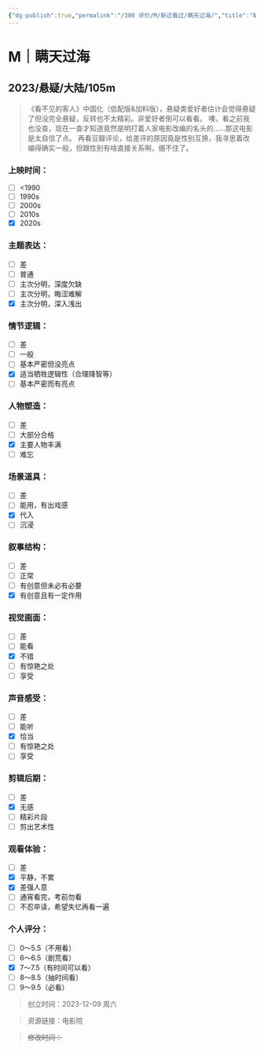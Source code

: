 ```yaml
---
{"dg-publish":true,"permalink":"/300 评价/M/新近看过/瞒天过海/","title":"瞒天过海","tags":["M","分类"],"created":"2023-12-09T22:18:49.089+08:00","updated":"2024-01-12T12:02:00.138+08:00"}
---
```


# M｜瞒天过海
## 2023/悬疑/大陆/105m
>《看不见的客人》中国化（低配版&加料版），悬疑类爱好者估计会觉得悬疑了但没完全悬疑，反转也不太精彩。非爱好者倒可以看看。
>噢，看之前我也没查，现在一查才知道竟然是明打着人家电影改编的名头的……那这电影是太自信了点。
>再看豆瓣评论，给差评的原因竟是性别互换，我寻思着改编得确实一般，但跟性别有啥直接关系啊，绷不住了。
### 上映时间：
- [ ] <1990
- [ ] 1990s
- [ ] 2000s
- [ ] 2010s
- [x] 2020s
### 主题表达：
- [ ] 差
- [ ] 普通
- [ ] 主次分明，深度欠缺
- [ ] 主次分明，晦涩难解
- [x] 主次分明，深入浅出
### 情节逻辑：
- [ ] 差
- [ ] 一般
- [ ] 基本严密但没亮点
- [x] 适当牺牲逻辑性（合理降智等）
- [ ] 基本严密而有亮点
### 人物塑造：
- [ ] 差
- [ ] 大部分合格
- [x] 主要人物丰满
- [ ] 难忘
### 场景道具：
- [ ] 差
- [ ] 能用，有出戏感
- [x] 代入
- [ ] 沉浸
### 叙事结构：
- [ ] 差
- [ ] 正常
- [ ] 有创意但未必有必要
- [x] 有创意且有一定作用
### 视觉画面：
- [ ] 差
- [ ] 能看
- [x] 不错
- [ ] 有惊艳之处
- [ ] 享受
### 声音感受：
- [ ] 差
- [ ] 能听
- [x] 恰当
- [ ] 有惊艳之处
- [ ] 享受
### 剪辑后期：
- [ ] 差
- [x] 无感
- [ ] 精彩片段
- [ ] 剪出艺术性
### 观看体验：
- [ ] 差
- [x] 平静，不累
- [x] 差强人意
- [ ] 通宵看完，考前勿看
- [ ] 不忍卒读，希望失忆再看一遍
### 个人评分：
- [ ] 0～5.5（不用看）
- [ ] 6～6.5（剧荒看）
- [x] 7～7.5（有时间可以看）
- [ ] 8～8.5（抽时间看）
- [ ] 9～9.5（必看）

>创立时间：2023-12-09 周六

>资源链接：电影院

>~~修改时间：~~



